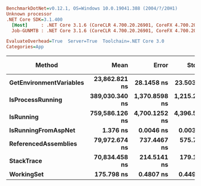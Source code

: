 ``` ini

BenchmarkDotNet=v0.12.1, OS=Windows 10.0.19041.388 (2004/?/20H1)
Unknown processor
.NET Core SDK=3.1.400
  [Host]     : .NET Core 3.1.6 (CoreCLR 4.700.20.26901, CoreFX 4.700.20.31603), X64 RyuJIT
  Job-GUNMTB : .NET Core 3.1.6 (CoreCLR 4.700.20.26901, CoreFX 4.700.20.31603), X64 RyuJIT

EvaluateOverhead=True  Server=True  Toolchain=.NET Core 3.0  
Categories=App  

```
|                  Method |           Mean |         Error |        StdDev |   Gen 0 |  Gen 1 | Gen 2 | Allocated |
|------------------------ |---------------:|--------------:|--------------:|--------:|-------:|------:|----------:|
| **GetEnvironmentVariables** |  **23,862.821 ns** |    **28.1458 ns** |    **23.5030 ns** |  **1.5564** | **0.0610** |     **-** |   **14504 B** |
|        **IsProcessRunning** | **389,030.340 ns** | **1,370.8598 ns** | **1,215.2315 ns** | **14.6484** | **2.4414** |     **-** |  **139598 B** |
|               **IsRunning** | **759,586.126 ns** | **4,700.1252 ns** | **4,396.5000 ns** | **15.6250** | **1.9531** |     **-** |  **154700 B** |
|     **IsRunningFromAspNet** |       **1.376 ns** |     **0.0046 ns** |     **0.0039 ns** |       **-** |      **-** |     **-** |         **-** |
|    **ReferencedAssemblies** |  **79,972.674 ns** |   **737.4467 ns** |   **575.7499 ns** |  **3.4180** |      **-** |     **-** |   **32424 B** |
|              **StackTrace** |  **70,834.458 ns** |   **214.5141 ns** |   **179.1290 ns** |  **2.1973** |      **-** |     **-** |   **21095 B** |
|              **WorkingSet** |     **175.798 ns** |     **0.4807 ns** |     **0.4497 ns** |       **-** |      **-** |     **-** |         **-** |
